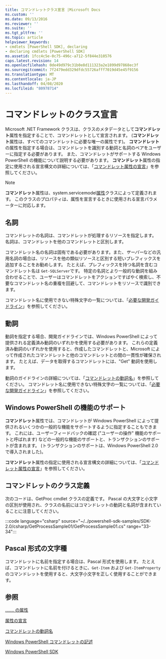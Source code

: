```yaml
---
title: コマンドレットクラス宣言 |Microsoft Docs
ms.custom: ''
ms.date: 09/13/2016
ms.reviewer: ''
ms.suite: ''
ms.tgt_pltfrm: ''
ms.topic: article
helpviewer_keywords:
- cmdlets [PowerShell SDK], declaring
- declaring cmdlets [PowerShell SDK]
ms.assetid: 1fcc4c5e-0c75-496c-a712-5f844e310576
caps.latest.revision: 14
ms.openlocfilehash: 0de49d979c31b0e8d111323a2e1899d97868ec3f
ms.sourcegitcommit: 7f2479edd329dfdc55726afff7019d45e45f9156
ms.translationtype: MT
ms.contentlocale: ja-JP
ms.lasthandoff: 04/08/2020
ms.locfileid: "80978714"
---
```

# <a name="cmdlet-class-declaration"></a>コマンドレットのクラス宣言

Microsoft .NET Framework クラスは、クラスのメタデータとして**コマンドレット**属性を指定することで、コマンドレットとして宣言されます。 (**コマンドレット**属性は、すべてのコマンドレットに必要な唯一の属性です)。
**コマンドレット**の属性を指定する場合は、コマンドレットを識別する動詞と名詞のペアをユーザーに指定する必要があります。 また、コマンドレットがサポートする Windows PowerShell の機能について説明する必要があります。 **コマンドレット**属性の指定に使用される宣言構文の詳細については、「[コマンドレット属性の宣言](./cmdlet-attribute-declaration.md)」を参照してください。

> [!NOTE]
> **コマンドレット**属性は、system.servicemodel[属性](/dotnet/api/System.Management.Automation.CmdletAttribute)クラスによって定義されます。 このクラスのプロパティは、属性を宣言するときに使用される宣言パラメーターに対応します。

## <a name="nouns"></a>名詞

コマンドレットの名詞は、コマンドレットが処理するリソースを指定します。 名詞は、コマンドレットを他のコマンドレットと区別します。

コマンドレット名の名詞は固有である必要があります。また、*サーバー*などの汎用名詞の場合は、リソースを他の類似リソースと区別する短いプレフィックスを追加することをお勧めします。 たとえば、プレフィックスを持つ名詞を含むコマンドレット名は `Get-SQLServer`です。 特定の名詞とより一般的な動詞を組み合わせることで、ユーザーはコマンドレットをアクションですばやく検索し、不要なコマンドレット名の重複を回避して、コマンドレットをリソースで識別できます。

コマンドレット名に使用できない特殊文字の一覧については、「[必要な開発ガイドライン](./required-development-guidelines.md)」を参照してください。

## <a name="verbs"></a>動詞

動詞を指定する場合、開発ガイドラインでは、Windows PowerShell によって提供される定義済み動詞のいずれかを使用する必要があります。 これらの定義済み動詞のいずれかを使用すると、作成したコマンドレットと、Microsoft によって作成されたコマンドレットと他のコマンドレットとの間の一貫性が確保されます。 たとえば、データを取得するコマンドレットには、"Get" 動詞を使用します。

動詞のガイドラインの詳細については、「[コマンドレットの動詞名](./approved-verbs-for-windows-powershell-commands.md)」を参照してください。 コマンドレット名に使用できない特殊文字の一覧については、「[必要な開発ガイドライン](./required-development-guidelines.md)」を参照してください。

## <a name="supporting-windows-powershell-functionality"></a>Windows PowerShell の機能のサポート

**コマンドレット**属性では、コマンドレットが Windows PowerShell によって提供されるいくつかの一般的な機能をサポートするように指定することもできます。 これには、ユーザーフィードバックの確認 ("ユーザーの操作" 機能のサポートと呼ばれます) などの一般的な機能のサポートと、トランザクションのサポートが含まれます。 (トランザクションのサポートは、Windows PowerShell 2.0 で導入されました)。

**コマンドレット**属性の指定に使用される宣言構文の詳細については、「[コマンドレット属性の宣言](./cmdlet-attribute-declaration.md)」を参照してください。

## <a name="cmdlet-class-definition"></a>コマンドレットのクラス定義

次のコードは、GetProc cmdlet クラスの定義です。 Pascal の大文字と小文字の区別が使用され、クラスの名前にはコマンドレットの動詞と名詞が含まれていることに注意してください。

:::code language="csharp" source="~/../powershell-sdk-samples/SDK-2.0/csharp/GetProcessSample01/GetProcessSample01.cs" range="33-34":::

## <a name="pascal-casing"></a>Pascal 形式の文字種

コマンドレットに名前を指定する場合は、Pascal 形式を使用します。 たとえば、コマンドレットに名前を付けるときに、`Get-Item` および `Get-ItemProperty` のコマンドレットを使用すると、大文字小文字を正しく使用することができます。

## <a name="see-also"></a>参照

[....... の属性](/dotnet/api/System.Management.Automation.CmdletAttribute)

[属性の宣言](./cmdlet-attribute-declaration.md)

[コマンドレットの動詞名](./approved-verbs-for-windows-powershell-commands.md)

[Windows PowerShell コマンドレットの記述](./writing-a-windows-powershell-cmdlet.md)

[Windows PowerShell SDK](../windows-powershell-reference.md)
